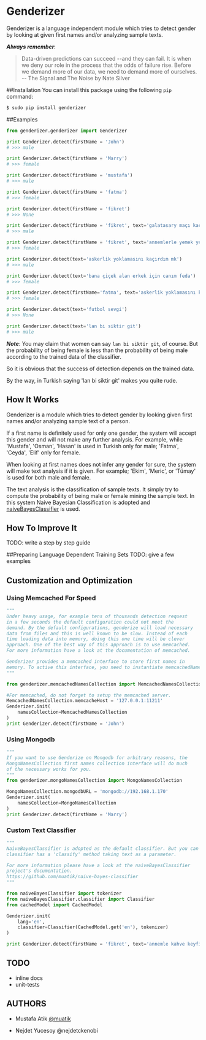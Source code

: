 Genderizer
======================

Genderizer is a language independent module which tries to detect gender by looking at given first names and/or analyzing sample texts. 

***Always remember***:

> Data-driven predictions can succeed --and they can fail. It is when we
> deny our role in the process that the odds of failure rise. Before we
> demand more of our  data, we need to demand more of ourselves.
> -- The Signal and The Noise by Nate Silver

##Installation
You can install this package using the following ```pip``` command:

```sh
$ sudo pip install genderizer
```


##Examples

```python
from genderizer.genderizer import Genderizer

print Genderizer.detect(firstName = 'John')
# >>> male

print Genderizer.detect(firstName = 'Marry')
# >>> female

print Genderizer.detect(firstName = 'mustafa')
# >>> male

print Genderizer.detect(firstName = 'fatma')
# >>> female

print Genderizer.detect(firstName = 'fikret')
# >>> None

print Genderizer.detect(firstName = 'fikret', text='galatasary maçı kaçmaz')
# >>> male

print Genderizer.detect(firstName = 'fikret', text='annemlerle yemek yedik')
# >>> female

print Genderizer.detect(text='askerlik yoklamasını kaçırdım mk')
# >>> male

print Genderizer.detect(text='bana çiçek alan erkek için canım feda')
# >>> female

print Genderizer.detect(firstName='fatma', text='askerlik yoklamasını kaçırdım mk')
# >>> female

print Genderizer.detect(text='futbol sevgi')
# >>> None

print Genderizer.detect(text='lan bi siktir git')
# >>> male

```
***Note***: You may claim that women can say ```lan bi siktir git```, of course. But the probability of being female is less than the probability of being male according to the trained data of the classifier.

So it is obvious that the success of detection depends on the trained data.

By the way, in Turkish saying 'lan bi siktir git' makes you quite rude.


## How It Works
Genderizer is a module which tries to detect gender by looking given first names and/or analyzing sample text of a person. 

If a first name is definitely used for only one gender, the system will accept this gender and will not make any further analysis. For example, while 'Mustafa', 'Osman', 'Hasan' is used in Turkish only for male; 'Fatma', 'Ceyda', 'Elif' only for female.

When looking at first names does not infer any gender for sure, the system will make text analysis if it is given. For example; 'Ekim', 'Meric', or 'Tümay' is used for both male and female.

The text analysis is the classification of sample texts. It simply try to compute the probability of being male or female mining the sample text. In this system Naive Bayesian Classification is adopted and [naiveBayesClassifier][1] is used.

## How To Improve It
TODO: write a step by step guide

##Preparing Language Dependent Training Sets
TODO: give a few examples

## Customization and Optimization

### Using Memcached For Speed
```python
"""
Under heavy usage, for example tens of thousands detection request
in a few seconds the default configuration could not meet the
demand. By the default configurations, genderize will load necessary
data from files and this is well known to be slow. Instead of each
time loading data into memory, doing this one time will be clever
approach. One of the best way of this approach is to use memcached.
For more information have a look at the documentation of memcached.

Genderizer provides a memcached interface to store first names in 
memory. To active this interface, you need to instantiate memcachedNamesCollection interface and pass it to genderizer while initializing it.
"""

from genderizer.memcachedNamesCollection import MemcachedNamesCollection

#For memcached, do not forget to setup the memcached server.
MemcachedNamesCollection.memcacheHost = '127.0.0.1:11211'
Genderizer.init(
    namesCollection=MemcachedNamesCollection
)
print Genderizer.detect(firstName = 'John')
```

### Using Mongodb
```python
"""
If you want to use Genderize on Mongodb for arbitrary reasons, the
MongoNamesCollection first names collection interface will do much
of the necessary works for you.
"""
from genderizer.mongoNamesCollection import MongoNamesCollection

MongoNamesCollection.mongodbURL = 'mongodb://192.168.1.170'
Genderizer.init(
    namesCollection=MongoNamesCollection
)
print Genderizer.detect(firstName = 'Marry')

```

### Custom Text Classifier
```python
"""
NaiveBayesClassifier is adopted as the default classifier. But you can use another, entirely different classifier; as long as the
classifier has a 'classify' method taking text as a parameter.

For more information please have a look at the naiveBayesClassifier
project's documentation.
https://github.com/muatik/naive-bayes-classifier
"""

from naiveBayesClassifier import tokenizer
from naiveBayesClassifier.classifier import Classifier
from cachedModel import CachedModel

Genderizer.init(
    lang='en',
    classifier=Classifier(CachedModel.get('en'), tokenizer)
)

print Genderizer.detect(firstName = 'fikret', text='annemle kahve keyfi')
```


## TODO
* inline docs
* unit-tests

## AUTHORS
* Mustafa Atik [@muatik][2]
* Nejdet Yucesoy @nejdetckenobi


  [1]: https://github.com/muatik/naive-bayes-classifier
  [2]: https://twitter.com/muatik2
